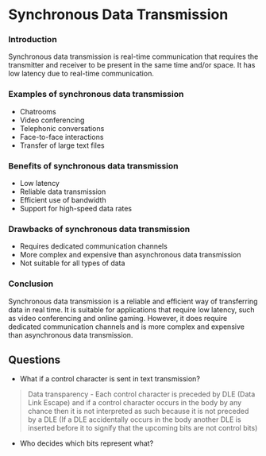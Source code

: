 # Synchronous Data Transmission
### Introduction
Synchronous data transmission is real-time communication that requires the transmitter and receiver to be present in the same time and/or space. It has low latency due to real-time communication.

### Examples of synchronous data transmission
- Chatrooms
- Video conferencing
- Telephonic conversations
- Face-to-face interactions
- Transfer of large text files

### Benefits of synchronous data transmission
- Low latency
- Reliable data transmission
- Efficient use of bandwidth
- Support for high-speed data rates

### Drawbacks of synchronous data transmission
- Requires dedicated communication channels
- More complex and expensive than asynchronous data transmission
- Not suitable for all types of data

### Conclusion
Synchronous data transmission is a reliable and efficient way of transferring data in real time. It is suitable for applications that require low latency, such as video conferencing and online gaming. However, it does require dedicated communication channels and is more complex and expensive than asynchronous data transmission.


## Questions 
- What if a control character is sent in text transmission?
> Data transparency - Each control character is preceded by DLE (Data Link Escape) and if a control character occurs in the body by any chance then it is not interpreted as such because it is not preceded by a DLE (If a DLE accidentally occurs in the body another DLE is inserted before it to signify that the upcoming bits are not control bits)

- Who decides which bits represent what?